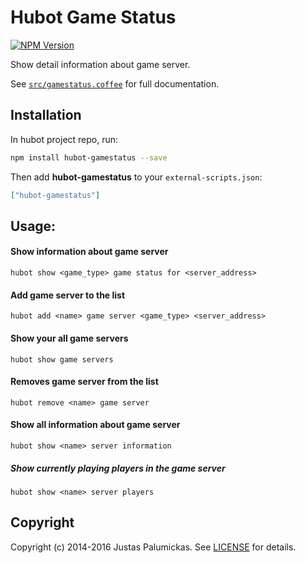 # Hubot Game Status

[![NPM Version](https://img.shields.io/npm/v/hubot-gamestatus.svg?maxAge=2592000&style=flat-square)][npmjs]

Show detail information about game server.

See [`src/gamestatus.coffee`](src/gamestatus.coffee) for full documentation.

## Installation

In hubot project repo, run:

```sh
npm install hubot-gamestatus --save
```

Then add **hubot-gamestatus** to your `external-scripts.json`:

```json
["hubot-gamestatus"]
```

## Usage:

#### Show information about game server
`hubot show <game_type> game status for <server_address>`

#### Add game server to the list
`hubot add <name> game server <game_type> <server_address>`

#### Show your all game servers
`hubot show game servers`

#### Removes game server from the list
`hubot remove <name> game server`

#### Show all information about game server
`hubot show <name> server information`

##### Show currently playing players in the game server
`hubot show <name> server players`

## Copyright
Copyright (c) 2014-2016 Justas Palumickas.
See [LICENSE][license] for details.

[npmjs]: https://www.npmjs.com/package/hubot-gamestatus
[license]: https://raw.githubusercontent.com/jpalumickas/hubot-gamestatus/master/LICENSE
